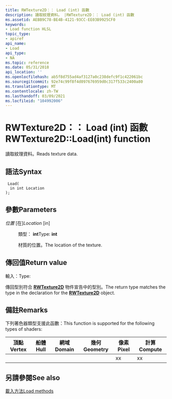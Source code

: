 ```yaml
---
title: RWTexture2D：： Load (int) 函數
description: 讀取紋理資料。 |RWTexture2D：： Load (int) 函數
ms.assetid: AEBB9C78-BE4B-4121-93CC-EE03B9925CF0
keywords:
- Load function HLSL
topic_type:
- apiref
api_name:
- Load
api_type:
- NA
ms.topic: reference
ms.date: 05/31/2018
api_location: ''
ms.openlocfilehash: ab5f8d755ad4af3127a0c238defc9f1c422061bc
ms.sourcegitcommit: 92e74c99f8f4d097676959d0c317f533c2400a80
ms.translationtype: MT
ms.contentlocale: zh-TW
ms.lasthandoff: 03/09/2021
ms.locfileid: "104992006"
---
```

# <a name="rwtexture2dloadint-function"></a><span data-ttu-id="5b206-105">RWTexture2D：： Load (int) 函數</span><span class="sxs-lookup"><span data-stu-id="5b206-105">RWTexture2D::Load(int) function</span></span>

<span data-ttu-id="5b206-106">讀取紋理資料。</span><span class="sxs-lookup"><span data-stu-id="5b206-106">Reads texture data.</span></span>

## <a name="syntax"></a><span data-ttu-id="5b206-107">語法</span><span class="sxs-lookup"><span data-stu-id="5b206-107">Syntax</span></span>


``` syntax
 Load(
  in int Location
);
```



## <a name="parameters"></a><span data-ttu-id="5b206-108">參數</span><span class="sxs-lookup"><span data-stu-id="5b206-108">Parameters</span></span>

<dl> <dt>

<span data-ttu-id="5b206-109">*位置* \[在\]</span><span class="sxs-lookup"><span data-stu-id="5b206-109">*Location* \[in\]</span></span>
</dt> <dd>

<span data-ttu-id="5b206-110">類型： **int**</span><span class="sxs-lookup"><span data-stu-id="5b206-110">Type: **int**</span></span>

<span data-ttu-id="5b206-111">材質的位置。</span><span class="sxs-lookup"><span data-stu-id="5b206-111">The location of the texture.</span></span>

</dd> </dl>

## <a name="return-value"></a><span data-ttu-id="5b206-112">傳回值</span><span class="sxs-lookup"><span data-stu-id="5b206-112">Return value</span></span>

<span data-ttu-id="5b206-113">輸入：</span><span class="sxs-lookup"><span data-stu-id="5b206-113">Type:</span></span>

<span data-ttu-id="5b206-114">傳回型別符合 [**RWTexture2D**](sm5-object-rwtexture2d.md) 物件宣告中的型別。</span><span class="sxs-lookup"><span data-stu-id="5b206-114">The return type matches the type in the declaration for the [**RWTexture2D**](sm5-object-rwtexture2d.md) object.</span></span>

## <a name="remarks"></a><span data-ttu-id="5b206-115">備註</span><span class="sxs-lookup"><span data-stu-id="5b206-115">Remarks</span></span>

<span data-ttu-id="5b206-116">下列著色器類型支援此函數：</span><span class="sxs-lookup"><span data-stu-id="5b206-116">This function is supported for the following types of shaders:</span></span>



| <span data-ttu-id="5b206-117">頂點</span><span class="sxs-lookup"><span data-stu-id="5b206-117">Vertex</span></span> | <span data-ttu-id="5b206-118">船體</span><span class="sxs-lookup"><span data-stu-id="5b206-118">Hull</span></span> | <span data-ttu-id="5b206-119">網域</span><span class="sxs-lookup"><span data-stu-id="5b206-119">Domain</span></span> | <span data-ttu-id="5b206-120">幾何</span><span class="sxs-lookup"><span data-stu-id="5b206-120">Geometry</span></span> | <span data-ttu-id="5b206-121">像素</span><span class="sxs-lookup"><span data-stu-id="5b206-121">Pixel</span></span> | <span data-ttu-id="5b206-122">計算</span><span class="sxs-lookup"><span data-stu-id="5b206-122">Compute</span></span> |
|--------|------|--------|----------|-------|---------|
|        |      |        |          | <span data-ttu-id="5b206-123">x</span><span class="sxs-lookup"><span data-stu-id="5b206-123">x</span></span>     | <span data-ttu-id="5b206-124">x</span><span class="sxs-lookup"><span data-stu-id="5b206-124">x</span></span>       |



 

## <a name="see-also"></a><span data-ttu-id="5b206-125">另請參閱</span><span class="sxs-lookup"><span data-stu-id="5b206-125">See also</span></span>

<dl> <dt>

[<span data-ttu-id="5b206-126">載入方法</span><span class="sxs-lookup"><span data-stu-id="5b206-126">Load methods</span></span>](rwtexture2d-load.md)
</dt> </dl>

 

 




